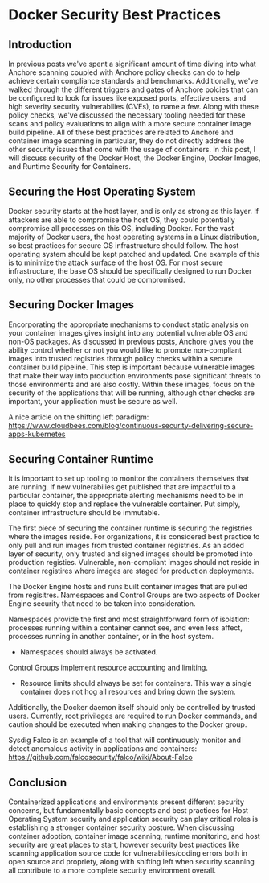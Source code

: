 # Docker Security Best Practices

## Introduction

In previous posts we've spent a significant amount of time diving into what Anchore scanning coupled with Anchore policy checks can do to help achieve certain compliance standards and benchmarks. Additionally, we've walked through the different triggers and gates of Anchore polcies that can be configured to look for issues like exposed ports, effective users, and high severity security vulnerabilies (CVEs), to name a few. Along with these policy checks, we've discussed the necessary tooling needed for these scans and policy evaluations to align with a more secure container image build pipeline. All of these best practices are related to Anchore and container image scanning in particular, they do not directly address the other security issues that come with the usage of containers. In this post, I will discuss security of the Docker Host, the Docker Engine, Docker Images, and Runtime Security for Containers. 

## Securing the Host Operating System

Docker security starts at the host layer, and is only as strong as this layer. If attackers are able to compromise the host OS, they could potentially compromise all processes on this OS, including Docker. For the vast majority of Docker users, the host operating systems in a Linux distribution, so best practices for secure OS infrastructure should follow. The host operating system should be kept patched and updated. One example of this is to minimize the attack surface of the host OS. For most secure infrastructure, the base OS should be specifically designed to run Docker only, no other processes that could be compromised. 

## Securing Docker Images

Encorporating the appropriate mechanisms to conduct static analysis on your container images gives insight into any potential vulnerable OS and non-OS packages. As discussed in previous posts, Anchore gives you the ability control whether or not you would like to promote non-compliant images into trusted registries through policy checks within a secure container build pipeline. This step is important because vulnerable images that make their way into production environments pose significant threats to those environments and are also costly. Within these images, focus on the security of the applications that will be running, although other checks are important, your application must be secure as well.

A nice article on the shifting left paradigm: https://www.cloudbees.com/blog/continuous-security-delivering-secure-apps-kubernetes

## Securing Container Runtime

It is important to set up tooling to monitor the containers themselves that are running. If new vulnerabilies get published that are impactful to a particular container, the appropriate alerting mechanisms need to be in place to quickly stop and replace the vulnerable container. Put simply, container infrastructure should be immutable.

The first piece of securing the container runtime is securing the registries where the images reside. For organizations, it is considered best practice to only pull and run images from trusted container registries. As an added layer of security, only trusted and signed images should be promoted into production registies. Vulnerable, non-compliant images should not reside in container registires where images are staged for production deployments. 

The Docker Engine hosts and runs built container images that are pulled from regisitres. Namespaces and Control Groups are two aspects of Docker Engine security that need to be taken into consideration. 

Namespaces provide the first and most straightforward form of isolation: processes running within a container cannot see, and even less affect, processes running in another container, or in the host system.

- Namespaces should always be activated.

Control Groups implement resource accounting and limiting. 

- Resource limits should always be set for containers. This way a single container does not hog all resources and bring down the system. 

Additionally, the Docker daemon itself should only be controlled by trusted users. Currently, root privileges are required to run Docker commands, and caution should be executed when making changes to the Docker group. 

Sysdig Falco is an example of a tool that will continuously monitor and detect anomalous activity in applications and containers: https://github.com/falcosecurity/falco/wiki/About-Falco


## Conclusion

Containerized applications and environments present different security concerns, but fundamentally basic concepts and best practices for Host Operating System security and application security can play critical roles is establishing a stronger container security posture. When discussing container adoption, container image scanning, runtime monitoring, and host security are great places to start, however security best practices like scanning application source code for vulnerabilies/coding errors both in open source and propriety, along with shifting left when security scanning all contribute to a more complete security environment overall. 